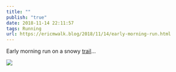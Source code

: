 ```yaml
---
title: ""
publish: "true"
date: 2018-11-14 22:11:57
tags: Running
url: https://ericmwalk.blog/2018/11/14/early-morning-run.html
---
```


Early morning run on a snowy [trail](https://www.strava.com/activities/1964136731)...

![](https://ericmwalk.blog/uploads/2022/49be99e59b.jpg)